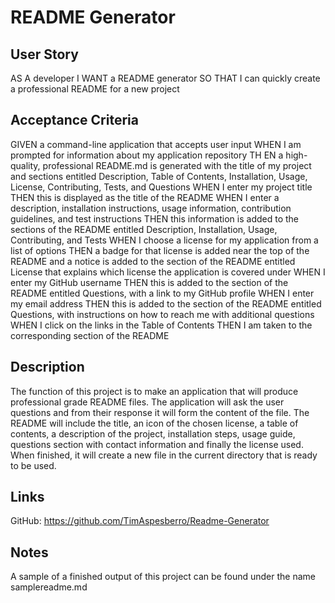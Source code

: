 
  # README Generator

  ## User Story
  AS A developer
  I WANT a README generator
  SO THAT I can quickly create a professional README for a new project

  ## Acceptance Criteria
  GIVEN a command-line application that accepts user input
  WHEN I am prompted for information about my application repository
  TH EN a high-quality, professional README.md is generated with the title of my project and sections entitled Description, Table of Contents, Installation, Usage, License, Contributing, Tests, and Questions
  WHEN I enter my project title
  THEN this is displayed as the title of the README
  WHEN I enter a description, installation instructions, usage information, contribution guidelines, and test instructions
  THEN this information is added to the sections of the README entitled Description, Installation, Usage, Contributing, and Tests
  WHEN I choose a license for my application from a list of options
  THEN a badge for that license is added near the top of the README and a notice is added to the section of the README entitled License that explains which license the application is covered under
  WHEN I enter my GitHub username
  THEN this is added to the section of the README entitled Questions, with a link to my GitHub profile
  WHEN I enter my email address
  THEN this is added to the section of the README entitled Questions, with instructions on how to reach me with additional questions
  WHEN I click on the links in the Table of Contents
  THEN I am taken to the corresponding section of the README

  ## Description
  The function of this project is to make an application that will produce professional grade README files. The application will ask the user questions and from their response it will form the content of the file. The README will include the title, an icon of the chosen license, a table of contents, a description of the project, installation steps, usage guide, questions section with contact information and finally the license used. When finished, it will create a new file in the current directory that is ready to be used.

  ## Links
  GitHub: https://github.com/TimAspesberro/Readme-Generator

  ## Notes
  A sample of a finished output of this project can be found under the name samplereadme.md


